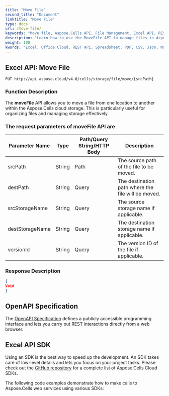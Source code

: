 ```yaml
---
title: "Move File"
second_title: "Document"
linktitle: "Move File"
type: docs
url: /move-file/
keywords: "Move file, Aspose.Cells API, File Management, Excel API, REST API, Cloud Storage, Spreadsheet Manipulation"
description: "Learn how to use the MoveFile API to manage files in Aspose.Cells cloud storage."
weight: 100
kwords: "Excel, Office Cloud, REST API, Spreadsheet, PDF, CSV, Json, Markdown, Move file, File Management, Cloud Storage"
---
```


## **Excel API: Move File**

```
PUT http://api.aspose.cloud/v4.0/cells/storage/file/move/{srcPath}
```

### **Function Description**

The **moveFile** API allows you to move a file from one location to another within the Aspose.Cells cloud storage. This is particularly useful for organizing files and managing storage effectively.

### The request parameters of **moveFile** API are

| Parameter Name      | Type   | Path/Query String/HTTP Body | Description                                |
|---------------------|--------|------------------------------|--------------------------------------------|
| srcPath             | String | Path                         | The source path of the file to be moved.  |
| destPath            | String | Query                        | The destination path where the file will be moved. |
| srcStorageName      | String | Query                        | The source storage name if applicable.     |
| destStorageName     | String | Query                        | The destination storage name if applicable.|
| versionId           | String | Query                        | The version ID of the file if applicable. |

### **Response Description**

```json
{
Void
}
```

## OpenAPI Specification

The [OpenAPI Specification](https://reference.aspose.cloud/cells/#/FileController/MoveFile) defines a publicly accessible programming interface and lets you carry out REST interactions directly from a web browser.

## Excel API SDK

Using an SDK is the best way to speed up the development. An SDK takes care of low-level details and lets you focus on your project tasks. Please check out the [GitHub repository](https://github.com/aspose-cells-cloud) for a complete list of Aspose.Cells Cloud SDKs.

The following code examples demonstrate how to make calls to Aspose.Cells web services using various SDKs:
